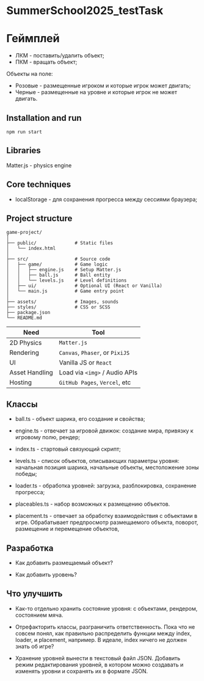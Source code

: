 # SummerSchool2025_testTask

# Геймплей

- ЛКМ - поставить/удалить объект;
- ПКМ - вращать объект;

Объекты на поле:

- Розовые - размещенные игроком и которые игрок может двигать;
- Черные - размещенные на уровне и которые игрок не может двигать.

## Installation and run

```shell
npm run start
```

## Libraries

Matter.js - physics engine

## Core techniques

- localStorage - для сохранения прогресса между сессиями браузера;

## Project structure

```shell
game-project/
│
├── public/              # Static files
│   └── index.html
│
├── src/                 # Source code
│   ├── game/            # Game logic
│   │   ├── engine.js    # Setup Matter.js
│   │   ├── ball.js      # Ball entity
│   │   └── levels.js    # Level definitions
│   ├── ui/              # Optional UI (React or Vanilla)
│   └── main.js          # Game entry point
│
├── assets/              # Images, sounds
├── styles/              # CSS or SCSS
├── package.json
└── README.md
```

| Need           | Tool                            |
| -------------- | ------------------------------- |
| 2D Physics     | `Matter.js`                     |
| Rendering      | `Canvas`, `Phaser`, or `PixiJS` |
| UI             | Vanilla JS or `React`           |
| Asset Handling | Load via `<img>` / Audio APIs   |
| Hosting        | `GitHub Pages`, `Vercel`, etc   |

## Классы

- ball.ts - объект шарика, его создание и свойства;

- engine.ts - отвечает за игровой движок: создание мира, привязку к игровому полю, рендер;

- index.ts - стартовый связующий скрипт;

- levels.ts - список объектов, описывающих параметры уровня: начальная позиция шарика, начальные объекты, местоложение зоны победы;

- loader.ts - обработка уровней: загрузка, разблокировка, сохранение прогресса;

- placeables.ts - набор возможных к размещению объектов.

- placement.ts - отвечает за обработку взаимодействия с объектами в игре. Обрабатывает предпросмотр размещаемого объекта, поворот, размещение и перемещение объектов,

## Разработка

- Как добавить размещаемый объект?

- Как добавить уровень?

## Что улучшить

- Как-то отдельно хранить состояние уровня: с объектами, рендером, состоянием мяча.

- Отрефакторить классы, разграничить ответственность. Пока что не совсем понял, как правильно распределить функции между index, loader, и placement, например. В идеале, index ничего не должен знать об игре?

- Хранение уровней вынести в текстовый файл JSON. Добавить режим редактирования уровней, в котором можно создавать и изменять уровни и сохранять их в формате JSON.
